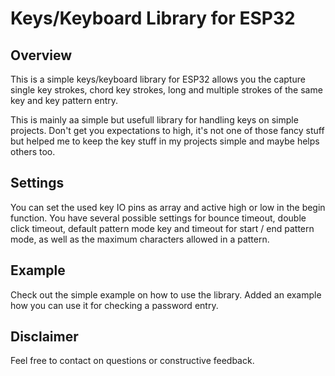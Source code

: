 # Keys/Keyboard Library for ESP32

## Overview
This is a simple keys/keyboard library for ESP32 allows you the capture single key strokes, chord key strokes, long and multiple strokes of the same key and key pattern entry.

This is mainly aa simple but usefull library for handling keys on simple projects. Don't get you expectations to high, it's not one of those fancy stuff but helped me to keep the key stuff in my projects simple and maybe helps others too.

## Settings
You can set the used key IO pins as array and active high or low in the begin function.
You have several possible settings for bounce timeout, double click timeout, default pattern mode key and timeout for start / end pattern mode, as well as the maximum characters allowed in a pattern.

## Example
Check out the simple example on how to use the library.
Added an example how you can use it for checking a password entry.

## Disclaimer
Feel free to contact on questions or constructive feedback.